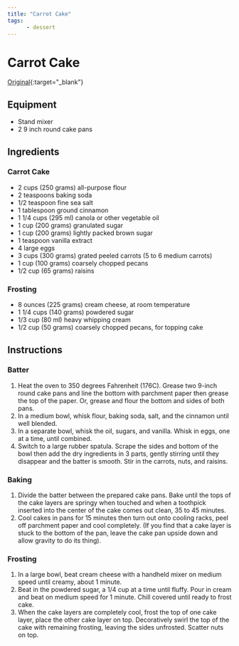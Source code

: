 ```yaml
---
title: "Carrot Cake"
tags:
      - dessert
---
```


# Carrot Cake

[Original](https://www.inspiredtaste.net/25753/carrot-cake-recipe/itr_print/){:target="_blank"}

## Equipment

* Stand mixer
* 2 9 inch round cake pans

## Ingredients

### Carrot Cake

* 2 cups (250 grams) all-purpose flour
* 2 teaspoons baking soda
* 1/2 teaspoon fine sea salt
* 1 tablespoon ground cinnamon
* 1 1/4 cups (295 ml) canola or other vegetable oil
* 1 cup (200 grams) granulated sugar
* 1 cup (200 grams) lightly packed brown sugar
* 1 teaspoon vanilla extract
* 4 large eggs
* 3 cups (300 grams) grated peeled carrots (5 to 6 medium carrots)
* 1 cup (100 grams) coarsely chopped pecans
* 1/2 cup (65 grams) raisins

### Frosting

* 8 ounces (225 grams) cream cheese, at room temperature
* 1 1/4 cups (140 grams) powdered sugar
* 1/3 cup (80 ml) heavy whipping cream
* 1/2 cup (50 grams) coarsely chopped pecans, for topping cake

## Instructions

### Batter

1. Heat the oven to 350 degrees Fahrenheit (176C). Grease two 9-inch round cake pans and line the bottom with parchment paper then grease the top of the paper. Or, grease and flour the bottom and sides of both pans.
2. In a medium bowl, whisk flour, baking soda, salt, and the cinnamon until well blended.
3. In a separate bowl, whisk the oil, sugars, and vanilla. Whisk in eggs, one at a time, until combined.
4. Switch to a large rubber spatula. Scrape the sides and bottom of the bowl then add the dry ingredients in 3 parts, gently stirring until they disappear and the batter is smooth. Stir in the carrots, nuts, and raisins.

### Baking

1. Divide the batter between the prepared cake pans. Bake until the tops of the cake layers are springy when touched and when a toothpick inserted into the center of the cake comes out clean, 35 to 45 minutes.
2. Cool cakes in pans for 15 minutes then turn out onto cooling racks, peel off parchment paper and cool completely. (If you find that a cake layer is stuck to the bottom of the pan, leave the cake pan upside down and allow gravity to do its thing).

### Frosting

1. In a large bowl, beat cream cheese with a handheld mixer on medium speed until creamy, about 1 minute.
2. Beat in the powdered sugar, a 1/4 cup at a time until fluffy. Pour in cream and beat on medium speed for 1 minute. Chill covered until ready to frost cake.
3. When the cake layers are completely cool, frost the top of one cake layer, place the other cake layer on top. Decoratively swirl the top of the cake with remaining frosting, leaving the sides unfrosted. Scatter nuts on top.
